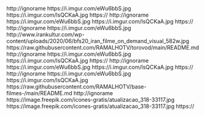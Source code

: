 
<?xml version="1.0" encoding="UTF-8" standalone="yes"?>


<item>
<title>[B][COLOR yellow] SELECIONE UM INTEM ABAIXO  [/COLOR][/B]</title>
<link>http://ignorame</link>
<thumbnail>https://i.imgur.com/eWu6bbS.jpg</thumbnail>
<fanart>https://i.imgur.com/lsQCKaA.jpg</fanart>
<externallink>https://</externallink>
</item>

<item>
<title>[B][COLOR lime] [/COLOR] [COLOR yellow]   [/COLOR][/B]</title>
<link>http://ignorame</link>
<thumbnail>https://i.imgur.com/eWu6bbS.jpg</thumbnail>
<fanart>https://i.imgur.com/lsQCKaA.jpg</fanart>
<externallink>https://</externallink>
</item>



<item>
<title>[B][COLOR lime] [/COLOR] [COLOR yellow]Filmes On Demand[/COLOR][/B]</title>
<link>http://ignorame</link>
<thumbnail>https://i.imgur.com/eWu6bbS.jpg</thumbnail>
<fanart>http://www.irankultur.com/wp-content/uploads/2020/06/bfs20_iran_filme_on_demand_visual_582w.jpg</fanart>
<externallink>https://raw.githubusercontent.com/RAMALHOTV/torovod/main/README.md</externallink>
</item>
 
<item>
<title>[B][COLOR lime] [/COLOR] [COLOR yellow]   [/COLOR][/B]</title>
<link>http://ignorame</link>
<thumbnail>https://i.imgur.com/eWu6bbS.jpg</thumbnail>
<fanart>https://i.imgur.com/lsQCKaA.jpg</fanart>
<externallink>https://</externallink>
</item>


<item>
<title>[B][COLOR lime]MENU DE RETORNO [/COLOR] [COLOR yellow]   [/COLOR][/B]</title>
<link>http://ignorame</link>
<thumbnail>https://i.imgur.com/eWu6bbS.jpg</thumbnail>
<fanart>https://i.imgur.com/lsQCKaA.jpg</fanart>
<externallink>https://</externallink>
</item>



<item>
<title>[B][COLOR lime]VOLTAR AO [/COLOR] [COLOR yellow]MENU FILMES [/COLOR][/B]</title>
<link>http://ignorame</link>
<thumbnail>https://i.imgur.com/eWu6bbS.jpg</thumbnail>
<fanart>https://i.imgur.com/lsQCKaA.jpg</fanart>
<externallink>https://raw.githubusercontent.com/RAMALHOTV/base-filmes-/main/README.md</externallink>
</item>


<item>
<title>[B][COLOR lime]Upgrade: [/COLOR] [COLOR yellow]Atualização [/COLOR][/B]</title>
<link>http://ignorame</link>
<thumbnail>https://image.freepik.com/icones-gratis/atualizacao_318-33117.jpg</thumbnail>
<fanart>https://image.freepik.com/icones-gratis/atualizacao_318-33117.jpg</fanart>
<externallink>https://</externallink>
</item>




